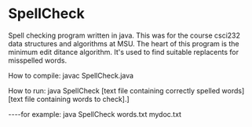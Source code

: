 # SpellCheck
Spell checking program written in java. This was for the course csci232 data structures and algorithms at MSU.
The heart of this program is the minimum edit ditance algorithm. It's used to find suitable replacents for misspelled words.

How to compile: javac SpellCheck.java

How to run: java SpellCheck [text file containing correctly spelled words] [text file containing words to check].]

----for example: java SpellCheck words.txt mydoc.txt
